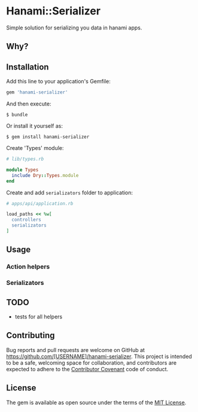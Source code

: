 # Hanami::Serializer

Simple solution for serializing you data in hanami apps.

## Why?

## Installation

Add this line to your application's Gemfile:

```ruby
gem 'hanami-serializer'
```

And then execute:

    $ bundle

Or install it yourself as:

    $ gem install hanami-serializer

Create 'Types' module:

```ruby
# lib/types.rb

module Types
  include Dry::Types.module
end
```

Create and add `serializators` folder to application:

```ruby
# apps/api/application.rb

load_paths << %w[
  controllers
  serializators
]
```

## Usage

### Action helpers
### Serializators

## TODO
* tests for all helpers

## Contributing

Bug reports and pull requests are welcome on GitHub at https://github.com/[USERNAME]/hanami-serializer. This project is intended to be a safe, welcoming space for collaboration, and contributors are expected to adhere to the [Contributor Covenant](http://contributor-covenant.org) code of conduct.


## License

The gem is available as open source under the terms of the [MIT License](http://opensource.org/licenses/MIT).

